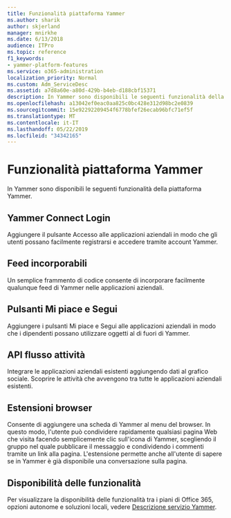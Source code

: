 ```yaml
---
title: Funzionalità piattaforma Yammer
ms.author: sharik
author: skjerland
manager: mnirkhe
ms.date: 6/13/2018
audience: ITPro
ms.topic: reference
f1_keywords:
- yammer-platform-features
ms.service: o365-administration
localization_priority: Normal
ms.custom: Adm_ServiceDesc
ms.assetid: a7d8a60e-a80d-429b-b4eb-d188cbf15371
description: In Yammer sono disponibili le seguenti funzionalità della piattaforma Yammer.
ms.openlocfilehash: a13042ef0eac0aa825c0bc428e312d98bc2e0839
ms.sourcegitcommit: 15e92292209454f6778bfef26ecab96bfc71ef5f
ms.translationtype: MT
ms.contentlocale: it-IT
ms.lasthandoff: 05/22/2019
ms.locfileid: "34342165"
---
```

# <a name="yammer-platform-features"></a>Funzionalità piattaforma Yammer

In Yammer sono disponibili le seguenti funzionalità della piattaforma Yammer.
  
## <a name="yammer-connect-login"></a>Yammer Connect Login
<a name="bkmk_YammerConnectLogin"> </a>

Aggiungere il pulsante Accesso alle applicazioni aziendali in modo che gli utenti possano facilmente registrarsi e accedere tramite account Yammer.
  
## <a name="embeddable-feeds"></a>Feed incorporabili
<a name="bkmk_EmbeddableFeeds"> </a>

Un semplice frammento di codice consente di incorporare facilmente qualunque feed di Yammer nelle applicazioni aziendali.
  
## <a name="like-and-follow-buttons"></a>Pulsanti Mi piace e Segui
<a name="bkmk_LikeAndFollowButtons"> </a>

Aggiungere i pulsanti Mi piace e Segui alle applicazioni aziendali in modo che i dipendenti possano utilizzare oggetti al di fuori di Yammer.
  
## <a name="activity-stream-api"></a>API flusso attività
<a name="bkmk_ActivityStreamAPI"> </a>

Integrare le applicazioni aziendali esistenti aggiungendo dati al grafico sociale. Scoprire le attività che avvengono tra tutte le applicazioni aziendali esistenti.
  
## <a name="browser-extension"></a>Estensioni browser
<a name="bkmk_BrowserExtension"> </a>

Consente di aggiungere una scheda di Yammer al menu del browser. In questo modo, l'utente può condividere rapidamente qualsiasi pagina Web che visita facendo semplicemente clic sull'icona di Yammer, scegliendo il gruppo nel quale pubblicare il messaggio e condividendo i commenti tramite un link alla pagina. L'estensione permette anche all'utente di sapere se in Yammer è già disponibile una conversazione sulla pagina. 
  
## <a name="feature-availability"></a>Disponibilità delle funzionalità
<a name="bkmk_BrowserExtension"> </a>

Per visualizzare la disponibilità delle funzionalità tra i piani di Office 365, opzioni autonome e soluzioni locali, vedere [Descrizione servizio Yammer](yammer-service-description.md).
  

